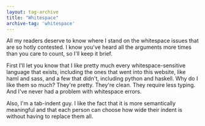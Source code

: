 ```yaml
---
layout: tag-archive
title: "Whitespace"
archive-tag: 'whitespace'
---
```


All my readers deserve to know where I stand on the whitespace issues that are so hotly contested. I know you've heard all the arguments more times than you care to count, so I'll keep it brief.

First I'll let you know that I like pretty much every whitespace-sensitive language that exists, including the ones that went into this website, like haml and sass, and a few that didn't, including python and haskell. Why do I like them so much? They're pretty. They're clean. They require less typing. And I've never had a problem with whitespace errors.

Also, I'm a tab-indent guy. I like the fact that it is more semantically meaningful and that each person can choose how wide their indent is without having to replace them all.
